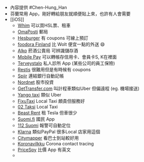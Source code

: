 - 內容提供 #Chen-Hung_Han
- 芬蘭常用 App，剛好轉給朋友就順便貼上來，也許有人會需要
- [[iOS]]
	- [Whim](https://apps.apple.com/fi/app/whim-travel-smarter/id1110962965) 可以買HSL票、租車
	- [OmaPosti](https://apps.apple.com/fi/app/omaposti/id410789057) 郵局
	- [Hesburger](https://apps.apple.com/fi/app/hesburger/id1062839905) 有 coupons 可線上預訂
	- [foodora Finland](https://apps.apple.com/fi/app/foodora-finland/id703574232) 比 Wolt 便宜一點的外送 😄
	- [Alko](https://apps.apple.com/fi/app/alko/id1434288047) 菸酒公賣局 可辨識儲存酒
	- [Mobile Pay](https://apps.apple.com/fi/app/mobilepay/id768172577) 可以轉帳存信用卡、會員卡S, K在裡面
	- [Terveystalo](https://apps.apple.com/fi/app/terveystalo/id438441318) 私人診所 App (某些公司的員工保險)
	- [Restis](https://apps.apple.com/fi/app/restis/id1173462547) 很難用但是有時候有 coupons
	- [Spiir](https://apps.apple.com/fi/app/spiir/id441748209) 連結銀行自動記帳
	- [Nordnet](https://apps.apple.com/fi/app/nordnet/id345038631) 股市投資
	- [GetTransfer.com](https://apps.apple.com/fi/app/gettransfer-com/id1150570978) 叫計程車類似Uber 但偏遠程 (eg. 機場接送)
	- [Yango taxi](https://apps.apple.com/fi/app/yango-taxi/id1437157286) 類似 Uber
	- [FixuTaxi](https://apps.apple.com/fi/app/fixutaxi/id1392391344) Local Taxi 頗貴但服務好
	- [02 Taksi](https://apps.apple.com/fi/app/02-taksi/id1483173582) Local Taxi
	- [Beast Rent](https://apps.apple.com/fi/app/beast-rent/id1521729069) 租 Tesla 但車很少
	- [Suomi.fi](https://apps.apple.com/fi/app/suomi-fi/id1383289018) 國民 App
	- [112 Suomi](https://apps.apple.com/fi/app/112-suomi/id998281396) 報警可自動定位
	- [Klarna](https://apps.apple.com/fi/app/klarna-shop-now-pay-later/id1115120118) 類似PayPal 很多Local 店家用這個
	- [Citymapper](https://apps.apple.com/fi/app/citymapper-all-your-transport/id469463298) 看巴士到站較好用
	- [Koronavilkku](https://apps.apple.com/fi/app/koronavilkku/id1520576224) Corona contact tracing
	- [PriceSpy](https://apps.apple.com/sg/app/pricespy-shopping-deals/id369151774) 比價 App 有英文
	-
